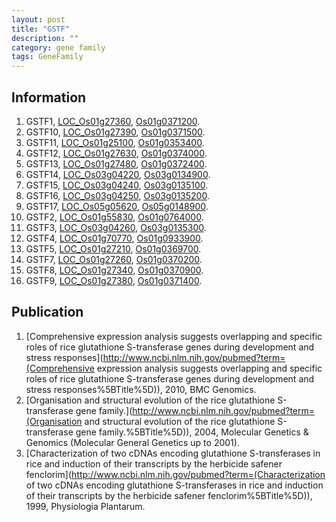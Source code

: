 ```yaml
---
layout: post
title: "GSTF"
description: ""
category: gene family
tags: GeneFamily
---
```


## Information
1. GSTF1, [LOC_Os01g27360](http://rice.plantbiology.msu.edu/cgi-bin/ORF_infopage.cgi?orf=LOC_Os01g27360), [Os01g0371200](http://rapdb.dna.affrc.go.jp/viewer/gbrowse_details/irgsp1?name=Os01g0371200).
2. GSTF10, [LOC_Os01g27390](http://rice.plantbiology.msu.edu/cgi-bin/ORF_infopage.cgi?orf=LOC_Os01g27390), [Os01g0371500](http://rapdb.dna.affrc.go.jp/viewer/gbrowse_details/irgsp1?name=Os01g0371500).
3. GSTF11, [LOC_Os01g25100](http://rice.plantbiology.msu.edu/cgi-bin/ORF_infopage.cgi?orf=LOC_Os01g25100), [Os01g0353400](http://rapdb.dna.affrc.go.jp/viewer/gbrowse_details/irgsp1?name=Os01g0353400).
4. GSTF12, [LOC_Os01g27630](http://rice.plantbiology.msu.edu/cgi-bin/ORF_infopage.cgi?orf=LOC_Os01g27630), [Os01g0374000](http://rapdb.dna.affrc.go.jp/viewer/gbrowse_details/irgsp1?name=Os01g0374000).
5. GSTF13, [LOC_Os01g27480](http://rice.plantbiology.msu.edu/cgi-bin/ORF_infopage.cgi?orf=LOC_Os01g27480), [Os01g0372400](http://rapdb.dna.affrc.go.jp/viewer/gbrowse_details/irgsp1?name=Os01g0372400).
6. GSTF14, [LOC_Os03g04220](http://rice.plantbiology.msu.edu/cgi-bin/ORF_infopage.cgi?orf=LOC_Os03g04220), [Os03g0134900](http://rapdb.dna.affrc.go.jp/viewer/gbrowse_details/irgsp1?name=Os03g0134900).
7. GSTF15, [LOC_Os03g04240](http://rice.plantbiology.msu.edu/cgi-bin/ORF_infopage.cgi?orf=LOC_Os03g04240), [Os03g0135100](http://rapdb.dna.affrc.go.jp/viewer/gbrowse_details/irgsp1?name=Os03g0135100).
8. GSTF16, [LOC_Os03g04250](http://rice.plantbiology.msu.edu/cgi-bin/ORF_infopage.cgi?orf=LOC_Os03g04250), [Os03g0135200](http://rapdb.dna.affrc.go.jp/viewer/gbrowse_details/irgsp1?name=Os03g0135200).
9. GSTF17, [LOC_Os05g05620](http://rice.plantbiology.msu.edu/cgi-bin/ORF_infopage.cgi?orf=LOC_Os05g05620), [Os05g0148900](http://rapdb.dna.affrc.go.jp/viewer/gbrowse_details/irgsp1?name=Os05g0148900).
10. GSTF2, [LOC_Os01g55830](http://rice.plantbiology.msu.edu/cgi-bin/ORF_infopage.cgi?orf=LOC_Os01g55830), [Os01g0764000](http://rapdb.dna.affrc.go.jp/viewer/gbrowse_details/irgsp1?name=Os01g0764000).
11. GSTF3, [LOC_Os03g04260](http://rice.plantbiology.msu.edu/cgi-bin/ORF_infopage.cgi?orf=LOC_Os03g04260), [Os03g0135300](http://rapdb.dna.affrc.go.jp/viewer/gbrowse_details/irgsp1?name=Os03g0135300).
12. GSTF4, [LOC_Os01g70770](http://rice.plantbiology.msu.edu/cgi-bin/ORF_infopage.cgi?orf=LOC_Os01g70770), [Os01g0933900](http://rapdb.dna.affrc.go.jp/viewer/gbrowse_details/irgsp1?name=Os01g0933900).
13. GSTF5, [LOC_Os01g27210](http://rice.plantbiology.msu.edu/cgi-bin/ORF_infopage.cgi?orf=LOC_Os01g27210), [Os01g0369700](http://rapdb.dna.affrc.go.jp/viewer/gbrowse_details/irgsp1?name=Os01g0369700).
14. GSTF7, [LOC_Os01g27260](http://rice.plantbiology.msu.edu/cgi-bin/ORF_infopage.cgi?orf=LOC_Os01g27260), [Os01g0370200](http://rapdb.dna.affrc.go.jp/viewer/gbrowse_details/irgsp1?name=Os01g0370200).
15. GSTF8, [LOC_Os01g27340](http://rice.plantbiology.msu.edu/cgi-bin/ORF_infopage.cgi?orf=LOC_Os01g27340), [Os01g0370900](http://rapdb.dna.affrc.go.jp/viewer/gbrowse_details/irgsp1?name=Os01g0370900).
16. GSTF9, [LOC_Os01g27380](http://rice.plantbiology.msu.edu/cgi-bin/ORF_infopage.cgi?orf=LOC_Os01g27380), [Os01g0371400](http://rapdb.dna.affrc.go.jp/viewer/gbrowse_details/irgsp1?name=Os01g0371400).

## Publication
1. [Comprehensive expression analysis suggests overlapping and specific roles of rice glutathione S-transferase genes during development and stress responses](http://www.ncbi.nlm.nih.gov/pubmed?term=(Comprehensive expression analysis suggests overlapping and specific roles of rice glutathione S-transferase genes during development and stress responses%5BTitle%5D)), 2010, BMC Genomics.
2. [Organisation and structural evolution of the rice glutathione S-transferase gene family.](http://www.ncbi.nlm.nih.gov/pubmed?term=(Organisation and structural evolution of the rice glutathione S-transferase gene family.%5BTitle%5D)), 2004, Molecular Genetics & Genomics (Molecular General Genetics up to 2001).
3. [Characterization of two cDNAs encoding glutathione S-transferases in rice and induction of their transcripts by the herbicide safener fenclorim](http://www.ncbi.nlm.nih.gov/pubmed?term=(Characterization of two cDNAs encoding glutathione S-transferases in rice and induction of their transcripts by the herbicide safener fenclorim%5BTitle%5D)), 1999, Physiologia Plantarum.


